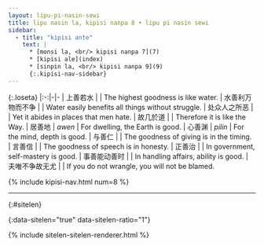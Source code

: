 ```yaml
---
layout: lipu-pi-nasin-sewi
title: lipu nasin la, kipisi nanpa 8 • lipu pi nasin sewi
sidebar:
  - title: "kipisi ante"
    text: |
      * [monsi la, <br/> kipisi nanpa 7](7)
      * [kipisi ale](index)
      * [sinpin la, <br/> kipisi nanpa 9](9)
      {:.kipisi-nav-sidebar}
---
```


{:.loseta}
|:-:|-|-
| 上善若水         |         | The highest goodness is like water.
| 水善利万物而不争 |         | Water easily benefits all things without struggle.
| 处众人之所恶     |         | Yet it abides in places that men hate.
| 故几於道         |         | Therefore it is like the Way.
| 居善地           | _awen_  | For dwelling, the Earth is good.
| 心善渊           | _pilin_ | For the mind, depth is good.
| 与善仁           |         | The goodness of giving is in the timing.
| 言善信           |         | The goodness of speech is in honesty.
| 正善治           |         | In government, self-mastery is good.
| 事善能动善时     |         | In handling affairs, ability is good.
| 夫唯不争故无尤   |         | If you do not wrangle, you will not be blamed.

{% include kipisi-nav.html num=8 %}

-------
{:#sitelen}

{:data-sitelen="true" data-sitelen-ratio="1"}

{% include sitelen-sitelen-renderer.html %}
